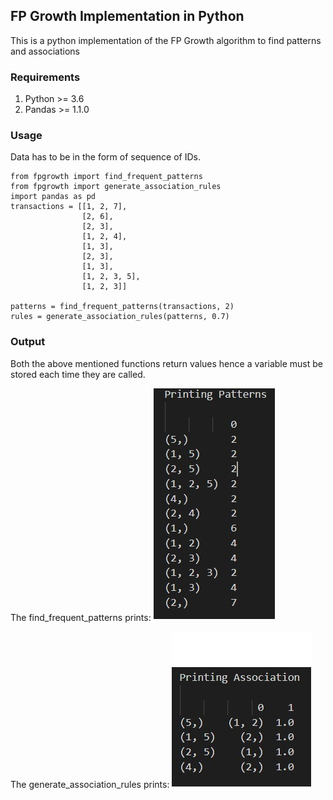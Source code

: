 ## FP Growth Implementation in Python

This is a python implementation of the FP Growth algorithm to find patterns and associations

### Requirements

1. Python >= 3.6
2. Pandas >= 1.1.0

### Usage

Data has to be in the form of sequence of IDs.

``` 
from fpgrowth import find_frequent_patterns
from fpgrowth import generate_association_rules
import pandas as pd
transactions = [[1, 2, 7],
                [2, 6],
                [2, 3],
                [1, 2, 4],
                [1, 3],
                [2, 3],
                [1, 3],
                [1, 2, 3, 5],
                [1, 2, 3]]

patterns = find_frequent_patterns(transactions, 2)
rules = generate_association_rules(patterns, 0.7)
```
### Output

Both the above mentioned functions return values hence a variable must be stored each time they are called.

The find_frequent_patterns prints:
![find_pattern](output/pat.jpg)

The generate_association_rules prints:
![association](output/as_p.jpg)
